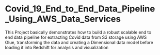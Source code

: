 # Covid_19_End_to_End_Data_Pipeline_Using_AWS_Data_Services
This Project basically demonstrates how to build a robust scalable end to end data pipeline for extracting Covid data from S3 storage using AWS Glue,  transforming the data and creating a Dimensional data model before loading it into Redshift for analysis and visualization
